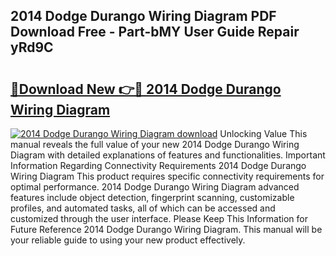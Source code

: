 ## 2014 Dodge Durango Wiring Diagram PDF Download Free - Part-bMY User Guide Repair yRd9C

# <h2><a href="http://dfk9rcr.blite.top/?on=2014+Dodge+Durango+Wiring+Diagram">🔗Download New 👉🔴 2014 Dodge Durango Wiring Diagram</a></h2>

[![2014 Dodge Durango Wiring Diagram download](https://i.imgur.com/lujVjoI.png)](http://dfk9rcr.blite.top/?on=2014+Dodge+Durango+Wiring+Diagram)
Unlocking Value This manual reveals the full value of your new 2014 Dodge Durango Wiring Diagram with detailed explanations of features and functionalities. Important Information Regarding Connectivity Requirements 2014 Dodge Durango Wiring Diagram This product requires specific connectivity requirements for optimal performance. 2014 Dodge Durango Wiring Diagram advanced features include object detection, fingerprint scanning, customizable profiles, and automated tasks, all of which can be accessed and customized through the user interface. Please Keep This Information for Future Reference 2014 Dodge Durango Wiring Diagram. This manual will be your reliable guide to using your new product effectively.
